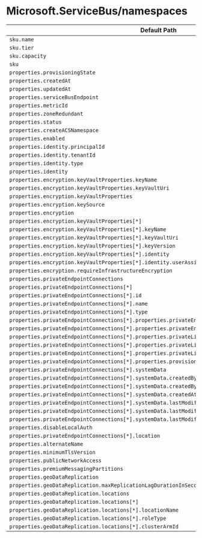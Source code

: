 # Microsoft.ServiceBus/namespaces

| Default Path | Alias |
|---|---|
| `sku.name` | `Microsoft.ServiceBus/namespaces/sku.name` |
| `sku.tier` | `Microsoft.ServiceBus/namespaces/sku.tier` |
| `sku.capacity` | `Microsoft.ServiceBus/namespaces/sku.capacity` |
| `sku` | `Microsoft.ServiceBus/namespaces/sku` |
| `properties.provisioningState` | `Microsoft.ServiceBus/namespaces/provisioningState` |
| `properties.createdAt` | `Microsoft.ServiceBus/namespaces/createdAt` |
| `properties.updatedAt` | `Microsoft.ServiceBus/namespaces/updatedAt` |
| `properties.serviceBusEndpoint` | `Microsoft.ServiceBus/namespaces/serviceBusEndpoint` |
| `properties.metricId` | `Microsoft.ServiceBus/namespaces/metricId` |
| `properties.zoneRedundant` | `Microsoft.ServiceBus/namespaces/zoneRedundant` |
| `properties.status` | `Microsoft.ServiceBus/namespaces/status` |
| `properties.createACSNamespace` | `Microsoft.ServiceBus/namespaces/createACSNamespace` |
| `properties.enabled` | `Microsoft.ServiceBus/namespaces/enabled` |
| `properties.identity.principalId` | `Microsoft.ServiceBus/namespaces/identity.principalId` |
| `properties.identity.tenantId` | `Microsoft.ServiceBus/namespaces/identity.tenantId` |
| `properties.identity.type` | `Microsoft.ServiceBus/namespaces/identity.type` |
| `properties.identity` | `Microsoft.ServiceBus/namespaces/identity` |
| `properties.encryption.keyVaultProperties.keyName` | `Microsoft.ServiceBus/namespaces/encryption.keyVaultProperties.keyName` |
| `properties.encryption.keyVaultProperties.keyVaultUri` | `Microsoft.ServiceBus/namespaces/encryption.keyVaultProperties.keyVaultUri` |
| `properties.encryption.keyVaultProperties` | `Microsoft.ServiceBus/namespaces/encryption.keyVaultProperties` |
| `properties.encryption.keySource` | `Microsoft.ServiceBus/namespaces/encryption.keySource` |
| `properties.encryption` | `Microsoft.ServiceBus/namespaces/encryption` |
| `properties.encryption.keyVaultProperties[*]` | `Microsoft.ServiceBus/namespaces/encryption.keyVaultProperties[*]` |
| `properties.encryption.keyVaultProperties[*].keyName` | `Microsoft.ServiceBus/namespaces/encryption.keyVaultProperties[*].keyName` |
| `properties.encryption.keyVaultProperties[*].keyVaultUri` | `Microsoft.ServiceBus/namespaces/encryption.keyVaultProperties[*].keyVaultUri` |
| `properties.encryption.keyVaultProperties[*].keyVersion` | `Microsoft.ServiceBus/namespaces/encryption.keyVaultProperties[*].keyVersion` |
| `properties.encryption.keyVaultProperties[*].identity` | `Microsoft.ServiceBus/namespaces/encryption.keyVaultProperties[*].identity` |
| `properties.encryption.keyVaultProperties[*].identity.userAssignedIdentity` | `Microsoft.ServiceBus/namespaces/encryption.keyVaultProperties[*].identity.userAssignedIdentity` |
| `properties.encryption.requireInfrastructureEncryption` | `Microsoft.ServiceBus/namespaces/encryption.requireInfrastructureEncryption` |
| `properties.privateEndpointConnections` | `Microsoft.ServiceBus/namespaces/privateEndpointConnections` |
| `properties.privateEndpointConnections[*]` | `Microsoft.ServiceBus/namespaces/privateEndpointConnections[*]` |
| `properties.privateEndpointConnections[*].id` | `Microsoft.ServiceBus/namespaces/privateEndpointConnections[*].id` |
| `properties.privateEndpointConnections[*].name` | `Microsoft.ServiceBus/namespaces/privateEndpointConnections[*].name` |
| `properties.privateEndpointConnections[*].type` | `Microsoft.ServiceBus/namespaces/privateEndpointConnections[*].type` |
| `properties.privateEndpointConnections[*].properties.privateEndpoint` | `Microsoft.ServiceBus/namespaces/privateEndpointConnections[*].privateEndpoint` |
| `properties.privateEndpointConnections[*].properties.privateEndpoint.id` | `Microsoft.ServiceBus/namespaces/privateEndpointConnections[*].privateEndpoint.id` |
| `properties.privateEndpointConnections[*].properties.privateLinkServiceConnectionState` | `Microsoft.ServiceBus/namespaces/privateEndpointConnections[*].privateLinkServiceConnectionState` |
| `properties.privateEndpointConnections[*].properties.privateLinkServiceConnectionState.status` | `Microsoft.ServiceBus/namespaces/privateEndpointConnections[*].privateLinkServiceConnectionState.status` |
| `properties.privateEndpointConnections[*].properties.privateLinkServiceConnectionState.description` | `Microsoft.ServiceBus/namespaces/privateEndpointConnections[*].privateLinkServiceConnectionState.description` |
| `properties.privateEndpointConnections[*].properties.provisioningState` | `Microsoft.ServiceBus/namespaces/privateEndpointConnections[*].provisioningState` |
| `properties.privateEndpointConnections[*].systemData` | `Microsoft.ServiceBus/namespaces/privateEndpointConnections[*].systemData` |
| `properties.privateEndpointConnections[*].systemData.createdBy` | `Microsoft.ServiceBus/namespaces/privateEndpointConnections[*].systemData.createdBy` |
| `properties.privateEndpointConnections[*].systemData.createdByType` | `Microsoft.ServiceBus/namespaces/privateEndpointConnections[*].systemData.createdByType` |
| `properties.privateEndpointConnections[*].systemData.createdAt` | `Microsoft.ServiceBus/namespaces/privateEndpointConnections[*].systemData.createdAt` |
| `properties.privateEndpointConnections[*].systemData.lastModifiedBy` | `Microsoft.ServiceBus/namespaces/privateEndpointConnections[*].systemData.lastModifiedBy` |
| `properties.privateEndpointConnections[*].systemData.lastModifiedByType` | `Microsoft.ServiceBus/namespaces/privateEndpointConnections[*].systemData.lastModifiedByType` |
| `properties.privateEndpointConnections[*].systemData.lastModifiedAt` | `Microsoft.ServiceBus/namespaces/privateEndpointConnections[*].systemData.lastModifiedAt` |
| `properties.disableLocalAuth` | `Microsoft.ServiceBus/namespaces/disableLocalAuth` |
| `properties.privateEndpointConnections[*].location` | `Microsoft.ServiceBus/namespaces/privateEndpointConnections[*].location` |
| `properties.alternateName` | `Microsoft.ServiceBus/namespaces/alternateName` |
| `properties.minimumTlsVersion` | `Microsoft.ServiceBus/namespaces/minimumTlsVersion` |
| `properties.publicNetworkAccess` | `Microsoft.ServiceBus/namespaces/publicNetworkAccess` |
| `properties.premiumMessagingPartitions` | `Microsoft.ServiceBus/namespaces/premiumMessagingPartitions` |
| `properties.geoDataReplication` | `Microsoft.ServiceBus/namespaces/geoDataReplication` |
| `properties.geoDataReplication.maxReplicationLagDurationInSeconds` | `Microsoft.ServiceBus/namespaces/geoDataReplication.maxReplicationLagDurationInSeconds` |
| `properties.geoDataReplication.locations` | `Microsoft.ServiceBus/namespaces/geoDataReplication.locations` |
| `properties.geoDataReplication.locations[*]` | `Microsoft.ServiceBus/namespaces/geoDataReplication.locations[*]` |
| `properties.geoDataReplication.locations[*].locationName` | `Microsoft.ServiceBus/namespaces/geoDataReplication.locations[*].locationName` |
| `properties.geoDataReplication.locations[*].roleType` | `Microsoft.ServiceBus/namespaces/geoDataReplication.locations[*].roleType` |
| `properties.geoDataReplication.locations[*].clusterArmId` | `Microsoft.ServiceBus/namespaces/geoDataReplication.locations[*].clusterArmId` |

